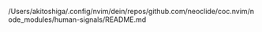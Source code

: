 /Users/akitoshiga/.config/nvim/dein/repos/github.com/neoclide/coc.nvim/node_modules/human-signals/README.md
